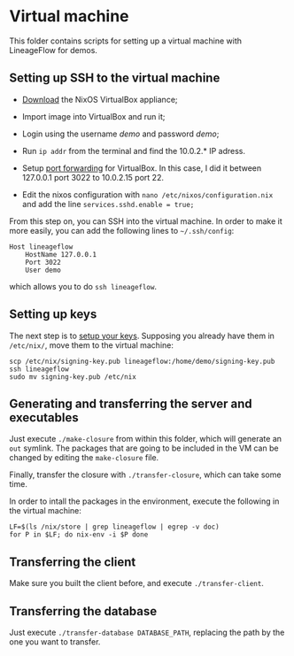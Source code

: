 # Virtual machine

This folder contains scripts for setting up a virtual machine with LineageFlow for demos.

## Setting up SSH to the virtual machine

- [Download](https://nixos.org/nixos/download.html) the NixOS VirtualBox appliance;

- Import image into VirtualBox and run it;

- Login using the username *demo* and password *demo*;

- Run `ip addr` from the terminal and find the 10.0.2.* IP adress.

- Setup [port forwarding](http://blog.johannesmp.com/2017/01/25/port-forwarding-ssh-from-virtualbox/) for VirtualBox.
  In this case, I did it between 127.0.0.1 port 3022 to 10.0.2.15 port 22.

- Edit the nixos configuration with `nano /etc/nixos/configuration.nix` and add the line `services.sshd.enable = true;`

From this step on, you can SSH into the virtual machine.
In order to make it more easily, you can add the following lines to `~/.ssh/config`:

```
Host lineageflow
    HostName 127.0.0.1
    Port 3022
    User demo
```

which allows you to do `ssh lineageflow`.

## Setting up keys

The next step is to [setup your keys](https://github.com/NixOS/nix/blob/1.11.4/doc/signing.txt).
Supposing you already have them in `/etc/nix/`, move them to the virtual machine:

```
scp /etc/nix/signing-key.pub lineageflow:/home/demo/signing-key.pub
ssh lineageflow
sudo mv signing-key.pub /etc/nix
```

## Generating and transferring the server and executables

Just execute `./make-closure` from within this folder, which will generate an `out` symlink.
The packages that are going to be included in the VM can be changed by editing the `make-closure` file.

Finally, transfer the closure with `./transfer-closure`, which can take some time.

In order to intall the packages in the environment, execute the following in the virtual machine:

```
LF=$(ls /nix/store | grep lineageflow | egrep -v doc)
for P in $LF; do nix-env -i $P done
```

## Transferring the client

Make sure you built the client before, and execute `./transfer-client`.

## Transferring the database

Just execute `./transfer-database DATABASE_PATH`, replacing the path by the one you want to transfer.
